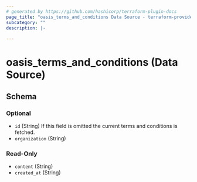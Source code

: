 ```yaml
---
# generated by https://github.com/hashicorp/terraform-plugin-docs
page_title: "oasis_terms_and_conditions Data Source - terraform-provider-oasis"
subcategory: ""
description: |-
  
---
```


# oasis_terms_and_conditions (Data Source)





<!-- schema generated by tfplugindocs -->
## Schema

### Optional

- `id` (String) If this field is omitted the current terms and conditions is fetched.
- `organization` (String)

### Read-Only

- `content` (String)
- `created_at` (String)


